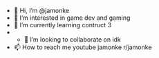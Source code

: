 - 👋 Hi, I’m @jamonke
- 👀 I’m interested in game dev and gaming
- 🌱 I’m currently learning contruct 3
- - 💞️ I’m looking to collaborate on idk
- 📫 How to reach me youtube jamonke r/jamonke

<!---
jamonke/jamonke is a ✨ special ✨ repository because its `README.md` (this file) appears on your GitHub profile.
You can click the Preview link to take a look at your changes.
--->
